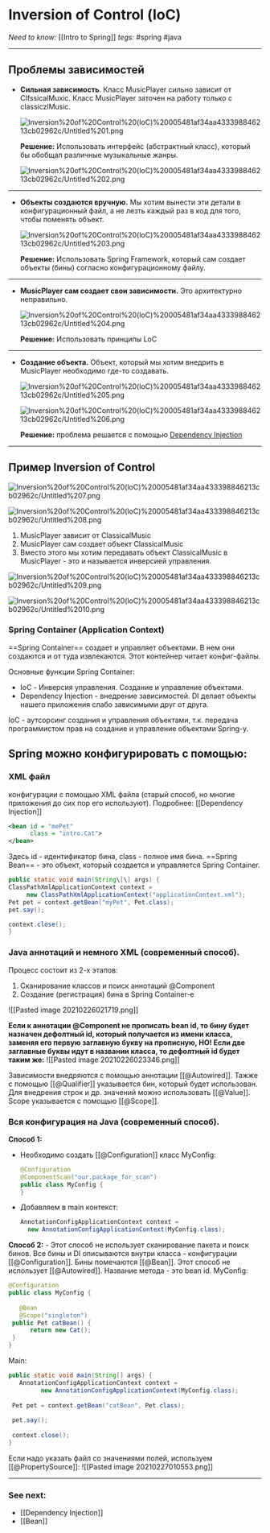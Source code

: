 # Inversion of Control (loC)
*Need to know:* [[Intro to Spring]]
*tegs:* #spring #java 

---
## Проблемы зависимостей

- **Сильная зависимость**. Класс MusicPlayer сильно зависит от ClfssicalMuxic. Класс MusicPlayer заточен на работу только с classiczlMusic.

	![Inversion%20of%20Control%20(loC)%20005481af34aa433398846213cb02962c/Untitled%201.png](Untitled%201%202.png)

	**Решение:** Использовать интерфейс (абстрактный класс), который бы обобщал различные музыкальные жанры.

	![Inversion%20of%20Control%20(loC)%20005481af34aa433398846213cb02962c/Untitled%202.png](Untitled%202%202.png)

---

- **Объекты создаются вручную.** Мы хотим вынести эти детали в конфигурационный файл, а не лезть каждый раз в код для того, чтобы поменять объект.

	![Inversion%20of%20Control%20(loC)%20005481af34aa433398846213cb02962c/Untitled%203.png](Untitled%203%202.png)

	**Решение:** Использовать Spring Framework, который сам создает объекты (бины) согласно конфигурационному файлу.

---

- **MusicPlayer сам создает свои зависимости.** Это архитектурно неправильно.

	![Inversion%20of%20Control%20(loC)%20005481af34aa433398846213cb02962c/Untitled%204.png](Untitled%204%201.png)

	**Решение:** Использовать принципы LoC

---

- **Создание объекта.** Объект, который мы хотим внедрить в MusicPlayer необходимо где-то создавать.

	![Inversion%20of%20Control%20(loC)%20005481af34aa433398846213cb02962c/Untitled%205.png](Untitled%205%202.png)

	![Inversion%20of%20Control%20(loC)%20005481af34aa433398846213cb02962c/Untitled%206.png](Untitled%206.png)

	**Решение:** проблема решается с помощью [Dependency Injection](Dependency%20Injection.md) 

---
## Пример Inversion of Control


![Inversion%20of%20Control%20(loC)%20005481af34aa433398846213cb02962c/Untitled%207.png](Untitled%207.png)

![Inversion%20of%20Control%20(loC)%20005481af34aa433398846213cb02962c/Untitled%208.png](Untitled%208.png)

1. MusicPlayer зависит от СlassicalMusic
2. MusicPlayer сам создает объект ClassicalMusic
3. Вместо этого мы хотим передавать объект ClassicalMusic в MusicPlayer - это и называется инверсией управления.

![Inversion%20of%20Control%20(loC)%20005481af34aa433398846213cb02962c/Untitled%209.png](Untitled%209.png)

![Inversion%20of%20Control%20(loC)%20005481af34aa433398846213cb02962c/Untitled%2010.png](Untitled%2010.png)

### Spring Container (Application Context)
==Spring Container== создает и управляет объектами. В нем они создаются и от туда извлекаются. Этот контейнер читает конфиг-файлы.

Основные функции Spring Container:
- IoC - Инверсия управления. Создание и управление объектами.
- Dependency Injection - внедрение зависимостей. DI делает объекты нашего приложения слабо зависимыми друг от друга.

IoC - аутсорсинг создания и управления объектами, т.к. передача программистом прав на создание и управление объектами Spring-y.

## Spring можно конфигурировать с помощью:

### XML файл
конфигурации c помощью XML файла (старый способ, но многие приложения до сих пор его используют). Подробнее: [[Dependency Injection]]

```xml
<bean id = "mePet"
	  class = "intro.Cat">
</bean>
```
Здесь id - идентификатор бина, class - полное имя бина. ==Spring Bean== - это объект, который создается и управляется Spring Container.
```java
public static void main(String\[\] args) {  
ClassPathXmlApplicationContext context =  
	 new ClassPathXmlApplicationContext("applicationContext.xml");  
Pet pet = context.getBean("myPet", Pet.class);  
pet.say();  

context.close();  
}
```
	

### Java аннотаций и немного XML (современный способ).
Процесс состоит из 2-х этапов:
1. Сканирование классов и поиск аннотаций @Component
2. Создание (регистрация) бина в Spring Container-e

![[Pasted image 20210226021719.png]]

**Если к аннотации @Component не прописать bean id, то бину будет назначен дефолтный id, который получается из имени класса, заменяя его первую заглавную букву на прописную, НО! Если две заглавные буквы идут в названии класса, то дефолтный id будет таким же:**
![[Pasted image 20210226023346.png]]

Зависимости внедряются с помощью аннотации [[@Autowired]].
Тажже с помощью [[@Qualifier]] указывается бин, который будет использован. Для внедрения строк и др. значений можно использовать [[@Value]].
Scope указывается с помощью [[@Scope]].

### Вся конфигурация на Java (современный способ).
**Способ 1:**
- Необходимо создать [[@Configuration]] класс MyConfig:
	```java
	@Configuration
	@ComponentScan("our.package_for_scan")
	public class MyConfig {
	}
	```
- Добавляем в main контекст:
	```java
	AnnotationConfigApplicationContext context =   
      new AnnotationConfigApplicationContext(MyConfig.class);
	```

**Способ 2:**
\- Этот способ не использует сканирование пакета и поиск бинов. Все бины и DI описываются внутри класса - конфигурации [[@Configuration]]. Бины помечаются [[@Bean]]. Этот способ не использует [[@Autowired]]. Название метода - это bean id. 
MyConfig:
```java
@Configuration  
public class MyConfig {  
  
   @Bean  
   @Scope("singleton")
 public Pet catBean() {  
      return new Cat();  
 }  
}
```
Main:
```java
public static void main(String[] args) {  
   AnnotationConfigApplicationContext context =  
         new AnnotationConfigApplicationContext(MyConfig.class);  
  
 Pet pet = context.getBean("catBean", Pet.class);  
  
 pet.say();  
  
 context.close();  
}
```
Если надо указать файл со значениями полей, используем [[@PropertySource]]:
![[Pasted image 20210227010553.png]]

---
### See next:
- [[Dependency Injection]]
- [[Bean]]